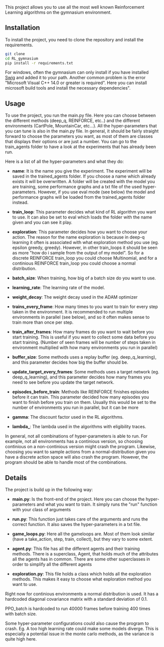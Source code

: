 This project allows you to use all the most well known Reinforcement Learning algorithms on the gymnasium environment.

## Installation

To install the project, you need to clone the repository and install the requirements.

```bash
git clone
cd RL_gymnasium
pip install -r requirements.txt
```
For windows, often the gymnasium can only install if you have installed [Swig](http://www.swig.org/download.html) and added it to your path. Another common problem is the error "Microsoft Visual C++ 14.0 or greater is required". Here you can install microsoft build tools and install the necessary dependencies".

## Usage

To use the project, you run the main.py file. Here you can choose between the different methods (deep_q, REINFORCE, etc..) and the different environments (CartPole, MountainCar, etc...). All the hyper-parameters that you can tune is also in the main.py file. In general, it should be fairly straight forward to choose the parameters you want, as most of them are classes that displays their options or are just a number. You can go to the train_agents folder to have a look at the experiments that has already been run.

Here is a list of all the hyper-parameters and what they do:

- **name**: 
It is the name you give the experiment. The experiment will be saved in the trained_agents folder. If you choose a name which already exists it will be overwritten. A folder will be created with the model you are training, some performance graphs and a txt file of the used hyper-parameters. However, if you use eval mode (see below) the model and performance graphs will be loaded from the trained_agents folder instead.

- **train_loop**:
This parameter decides what kind of RL algorithm you want to use. It can also be set to eval which loads the folder with the name given and you can see it play.

- **exploration**:
This parameter decides how you want to choose your action. The reason for the name exploration is because in deep-q learning it often is associated with what exploration method you use (eg. epsilon greedy, greedy). However, in other train_loops it should be seen as more "how do i sample from the output of my model". So for a discrete REINFORCE train_loop you could choose Multinomial, and for a continious REINFORCE train_loop you could choose a normal distribution.

- **batch_size**:
When training, how big of a batch size do you want to use.

- **learning_rate**:
The learning rate of the model.

- **weight_decay**:
The weight decay used in the ADAM optimizer

- **trains_every_frame**:
How many times to you want to train for every step taken in the environment. It is recommended to run multiple environments in parallel (see below), and so it often makes sense to train more than once per step.

- **train_after_frames**:
How many frames do you want to wait before you start training. This is useful if you want to collect some data before you start training. (Number of seen frames will be number of steps taken in environment multiplied with how many environments you run in parallel)

- **buffer_size**:
Some methods uses a replay buffer (eg. deep_q_learning), and this parameter decides how big the buffer should be.

- **update_target_every_frames**:
Some methods uses a target network (eg. deep_q_learning), and this parameter decides how many frames you need to see before you update the target network.

- **episodes_before_train**:
Methods like REINFORCE finishes episodes before it can train. This parameter decided how many episodes you want to finish before you train on them. Usually this would be set to the number of environments you run in parallel, but it can be more

- **gamma**:
The discount factor used in the RL algorithms.

- **lambda_**:
The lambda used in the algorithms with eligibility traces.


In general, not all combinations of hyper-parameters is able to run. For example, not all environments has a continious version, so choosing continious on a non-continious version might crash the program. Likewise, choosing you want to sample actions from a normal-distribution given you have a discrete action space will also crash the program. However, the program should be able to handle most of the combinations.

## Details

The project is build up in the following way:

- **main.py**:
Is the front-end of the project. Here you can choose the hyper-parameters and what you want to train. It simply runs the "run" function with your class of arguments

- **run.py**:
This function just takes care of the arguments and runs the correct function. It also saves the hyper-parameters in a txt file.

- **game_loops.py**:
Here all the gameloops are. Most of them look similar (have a take_action, step, train, collect), but they vary to some extent.

- **agent.py**:
This file has all the different agents and their training methods. There is a superclass, Agent, that holds much of the attributes all the agents has in common. There are some other superclasses in order to simplify all the different agents

- **exploration.py**:
This file holds a class which holds all the exploration methods. This makes it easy to choose what exploration method you want to use.


Right now for continious environments a normal distribution is used. It has a hardcoded diagonal covariance matrix with a standard deviation of 0.1. 

PPO_batch is hardcoded to run 40000 frames before training 400 times with batch size.

Some hyper-parameter configurations could also cause the program to crash. Eg. A too high learning rate could make some models diverge. This is especially a potential issue in the monte carlo methods, as the variance is quite high here.



